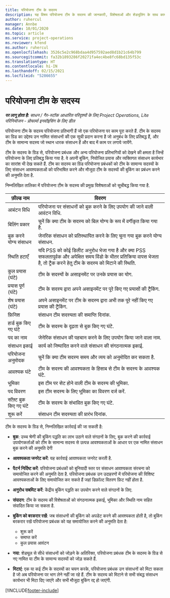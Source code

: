 ```yaml
---
title: परियोजना टीम के सदस्य
description: यह विषय परियोजना टीम के सदस्य की जानकारी, विशेषताओं और शेड्यूलिंग के साथ काम करने के तरीके के बारे में जानकारी प्रदान करता है.
author: ruhercul
manager: Annbe
ms.date: 10/01/2020
ms.topic: article
ms.service: project-operations
ms.reviewer: kfend
ms.author: ruhercul
ms.openlocfilehash: 3526c5e2c968bdaa4d957592aed8d1b21c64b799
ms.sourcegitcommit: fa32b1893286f20271fa4ec4be8fc68bd135f53c
ms.translationtype: HT
ms.contentlocale: hi-IN
ms.lasthandoff: 02/15/2021
ms.locfileid: "5286655"
---
```

# <a name="project-team-members"></a>परियोजना टीम के सदस्य

_**पर लागू होता है:** साधन / गैर-स्टॉक आधारित परिदृश्यों के लिए Project Operations, Lite परिनियोजन - प्रोफार्मा इनवॉइसिंग के लिए डील_

परियोजना टीम के सदस्य परियोजना प्रतिभागी हैं जो एक परियोजना पर काम पूरा करते हैं. टीम के सदस्य का ग्रिड का उद्देश्य उन नामित संसाधनों की एक सूची प्रदान करना है जो अनुबंध के लिए प्रतिबद्ध हैं, और टीम के सामान्य सदस्य जो स्थान धारक संसाधन हैं और बाद में काम पर लगाये जायेंगे.

टीम के सदस्य के ग्रिड से, परियोजना प्रबंधक और अन्य परियोजना प्रतिभागियों को देखने की क्षमता है जिन्हें परियोजना के लिए प्रतिबद्ध किया गया है. वे अपनी बुकिंग, नियोजित प्रयास और व्यक्तिगत संसाधन कार्यभार का सारांश भी देख सकते हैं. टीम का सदस्य का ग्रिड परियोजना प्रबंधकों को टीम के सामान्य सदस्यों के लिए संसाधन आवश्यकताओं को परिभाषित करने और मौजूदा टीम के सदस्यों की बुकिंग का प्रबंधन करने की अनुमति देता है.

निम्नलिखित तालिका में परियोजना टीम के सदस्य की प्रमुख विशेषताओं को सूचीबद्ध किया गया है.

| फ़ील्ड नाम          | विवरण                                                                                                                                                                  |
|--------------------------|-----------------------------------------------------------------------------------------------------------------------------------------------------------------------------------|
| आबंटन विधि        | परियोजना पर संसाधनों को बुक करने के लिए उपयोग की जाने वाली आवंटन विधि.                                                                         |
| बिलिंग प्रकार             | चुनें कि क्या टीम के सदस्य को बिल योग्य के रूप में वर्गीकृत किया गया है.                                                                                                                                       |
| बुक करने योग्य संसाधन        | जेनरिक संसाधन को प्रतिस्थापित करने के लिए चुना गया बुक करने योग्य संसाधन.                                                                                                                   |
| स्थिति हटाएँ            | यदि PSS को कोई डिलीट अनुरोध भेजा गया है और क्या PSS सफलतापूर्वक और अपेक्षित समय विंडो के भीतर प्रतिक्रिया वापस भेजता है, तो ट्रैक करने हेतु टीम के सदस्य को मिटाने की स्थिति. |
| कुल प्रयास (घंटे)     | टीम के सदस्यों के असाइनमेंट पर उनके प्रयास का योग.                                                                                                                         |
| प्रयास पूर्ण (घंटे) | टीम के सदस्य द्वारा अपने असाइनमेंट पर पूरे किए गए प्रयासों की ट्रैकिंग.                                                                                           |
| शेष प्रयास (घंटे) | अपने असाइनमेंट पर टीम के सदस्य द्वारा अभी तक पूरे नहीं किए गए प्रयास की ट्रैकिंग.                                                                                    |
| फ़िनिश                   | संसाधन टीम सदस्यता की समाप्ति दिनांक.                                                                                                                                            |
| हार्ड बुक किए गए घंटे        | टीम के सदस्य के दृढ़ता से बुक किए गए घंटे.                                                                                                                                                                |
| पद का नाम            | जेनेरिक संसाधन की पहचान करने के लिए उपयोग किया जाने वाला नाम.                                                                                                                                   |
| संसाधन इकाई          | कार्य को निष्पादित करने वाले संसाधन की संगठनात्मक इकाई.                                                                                                                      |
| परियोजना अनुमोदक         | चुनें कि क्या टीम सदस्य समय और व्यय को अनुमोदित कर सकता है.                                                                                                                     |
| आवश्यक घंटे           | टीम के सदस्य की आवश्यकता के हिसाब से टीम के सदस्य के आवश्यक घंटे.                                                                                                                       |
| भूमिका                     | इस टीम पर सेट होने वाली टीम के सदस्य की भूमिका.                                                                                                                                |
| पद विवरण     | इस टीम सदस्य के लिए भूमिका का विवरण दर्ज करें.                                                                                                                             |
| सॉफ़्ट बुक किए गए घंटे        | टीम के सदस्य के संभावित बुक किए गए घंटे.                                                                                                                                                                 |
| शुरू करें                    | संसाधन टीम सदस्यता की प्रारंभ दिनांक.                                                                                                                                          |

टीम के सदस्य के ग्रिड से, निम्नलिखित कार्रवाई की जा सकती है:

- **बुक**: उच्च श्रेणी की बुकिंग पद्धति का लाभ उठाने वाले संगठनों के लिए, बुक करने की कार्रवाई उपयोगकर्ताओं को टीम के सामान्य सदस्य से उत्पन्न आवश्यकताओं के आधार पर एक नामित संसाधन बुक करने की अनुमति देगी
- **आवश्यकता जनरेट करें**: यह कार्रवाई आवश्यकता जनरेट करती है.
- **पैटर्न निर्दिष्ट करें**: परियोजना प्रबंधकों को बुनियादी स्तर पर संसाधन आवश्यकता संरचना को समायोजित करने की अनुमति देता है. परियोजना प्रबंधक उन उदाहरणों में परियोजना की विशिष्ट आवश्यकताओं के लिए समायोजित कर सकते हैं जहां डिफ़ॉल्ट वितरण फ़िट नहीं होता है.
- **अनुरोध सबमिट करें**: केंद्रीय बुकिंग पद्धति का उपयोग करने वाले संगठनों के लिए.
- **संपादन**: टीम के सदस्य की विशेषताओं को संगठनात्मक इकाई, भूमिका और स्थिति नाम सहित संपादित किया जा सकता है.
- **बुकिंग को बरकरार रखें**: जब संसाधनों की बुकिंग को अपडेट करने की आवश्यकता होती है, तो बुकिंग बरकरार रखें परियोजना प्रबंधक को यह समायोजित करने की अनुमति देता है:

    - शुरू करें
    - समाप्त करें
    - कुल प्रयास आवंटन

- **नया**: शेड्यूल से सीधे संसाधनों को जोड़ने के अतिरिक्त, परियोजना प्रबंधक टीम के सदस्य के ग्रिड से नए नामित या टीम के सामान्य सदस्यों को जोड़ सकते हैं.
- **मिटाएं**: एक या कई टीम के सदस्यों का चयन करके, परियोजना प्रबंधक उन संसाधनों को मिटा सकता है जो अब परियोजना पर भाग लेने नहीं जा रहे हैं. टीम के सदस्य को मिटाने से सभी संबद्ध संसाधन कार्यभार भी मिटा दिए जाएंगे और सभी मौजूदा बुकिंग रद्द हो जाएंगी.


[!INCLUDE[footer-include](../includes/footer-banner.md)]